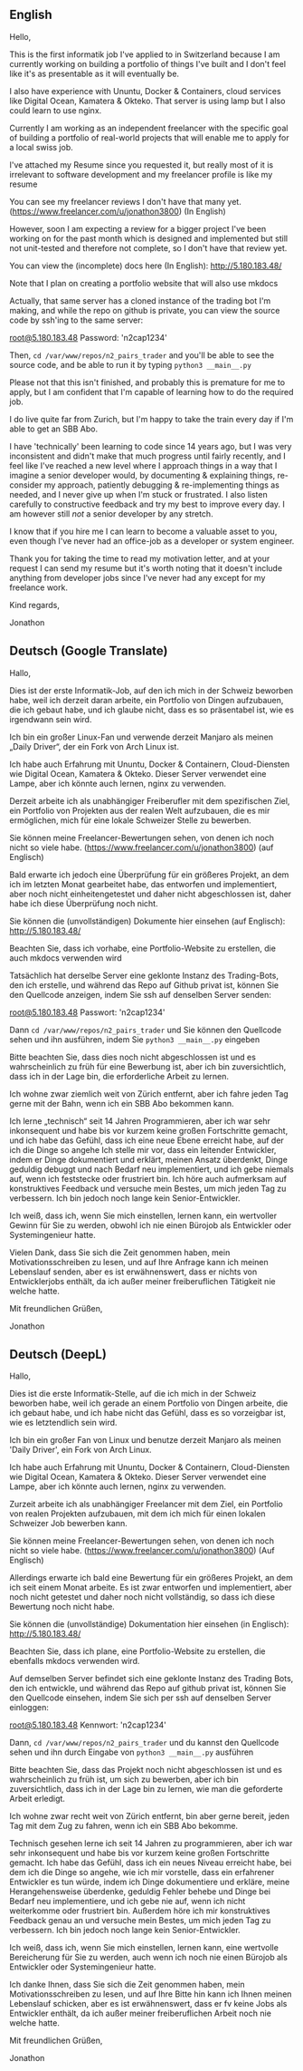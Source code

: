 ## **English**

Hello,

This is the first informatik job I've applied to in Switzerland because I am currently working on building a portfolio of things I've built and I don't feel like it's as presentable as it will eventually be.

I also have experience with Ununtu, Docker & Containers, cloud services like Digital Ocean, Kamatera & Okteko. That server is using lamp but I also could learn to use nginx.

Currently I am working as an independent freelancer with the specific goal of building a portfolio of real-world projects that will enable me to apply for a local swiss job.

I've attached my Resume since you requested it, but really most of it is irrelevant to software development and my freelancer profile is like my resume

You can see my freelancer reviews I don't have that many yet. (https://www.freelancer.com/u/jonathon3800) (In English)


However, soon I am expecting a review for a bigger project I've been working on for the past month which is designed and implemented but still not unit-tested and therefore not complete, so I don't have that review yet.

You can view the (incomplete) docs here (In English):
http://5.180.183.48/

Note that I plan on creating a portfolio website that will also use mkdocs

Actually, that same server has a cloned instance of the trading bot I'm making, and while the repo on github is private, you can view the source code by ssh'ing to the same server:

root@5.180.183.48
Password: 'n2cap1234'

Then, `cd /var/www/repos/n2_pairs_trader` and you'll be able to see the source code, and be able to run it by typing `python3 __main__.py`

Please not that this isn't finished, and probably this is premature for me to apply, but I am confident that I'm capable of learning how to do the required job.

I do live quite far from Zurich, but I'm happy to take the train every day if I'm able to get an SBB Abo.

I have 'technically' been learning to code since 14 years ago, but I was very inconsistent and didn't make that much progress until fairly recently, and I feel like I've reached a new level where I approach things in a way that I imagine a senior developer would, by documenting & explaining things, re-consider my approach, patiently debugging & re-implementing things as needed, and I never give up when I'm stuck or frustrated. I also listen carefully to constructive feedback and try my best to improve every day. I am however still *not* a senior developer by any stretch.

I know that if you hire me I can learn to become a valuable asset to you, even though I've never had an office-job as a developer or system engineer.

Thank you for taking the time to read my motivation letter, and at your request I can send my resume but it's worth noting that it doesn't include anything from developer jobs since I've never had any except for my freelance work.

Kind regards,

Jonathon

## **Deutsch (Google Translate)**

Hallo,

Dies ist der erste Informatik-Job, auf den ich mich in der Schweiz beworben habe, weil ich derzeit daran arbeite, ein Portfolio von Dingen aufzubauen, die ich gebaut habe, und ich glaube nicht, dass es so präsentabel ist, wie es irgendwann sein wird.

Ich bin ein großer Linux-Fan und verwende derzeit Manjaro als meinen „Daily Driver“, der ein Fork von Arch Linux ist.

Ich habe auch Erfahrung mit Ununtu, Docker & Containern, Cloud-Diensten wie Digital Ocean, Kamatera & Okteko. Dieser Server verwendet eine Lampe, aber ich könnte auch lernen, nginx zu verwenden.

Derzeit arbeite ich als unabhängiger Freiberufler mit dem spezifischen Ziel, ein Portfolio von Projekten aus der realen Welt aufzubauen, die es mir ermöglichen, mich für eine lokale Schweizer Stelle zu bewerben.

Sie können meine Freelancer-Bewertungen sehen, von denen ich noch nicht so viele habe. (https://www.freelancer.com/u/jonathon3800) (auf Englisch)

Bald erwarte ich jedoch eine Überprüfung für ein größeres Projekt, an dem ich im letzten Monat gearbeitet habe, das entworfen und implementiert, aber noch nicht einheitengetestet und daher nicht abgeschlossen ist, daher habe ich diese Überprüfung noch nicht.

Sie können die (unvollständigen) Dokumente hier einsehen (auf Englisch):
http://5.180.183.48/

Beachten Sie, dass ich vorhabe, eine Portfolio-Website zu erstellen, die auch mkdocs verwenden wird

Tatsächlich hat derselbe Server eine geklonte Instanz des Trading-Bots, den ich erstelle, und während das Repo auf Github privat ist, können Sie den Quellcode anzeigen, indem Sie ssh auf denselben Server senden:

root@5.180.183.48
Passwort: 'n2cap1234'

Dann `cd /var/www/repos/n2_pairs_trader` und Sie können den Quellcode sehen und ihn ausführen, indem Sie `python3 __main__.py` eingeben

Bitte beachten Sie, dass dies noch nicht abgeschlossen ist und es wahrscheinlich zu früh für eine Bewerbung ist, aber ich bin zuversichtlich, dass ich in der Lage bin, die erforderliche Arbeit zu lernen.

Ich wohne zwar ziemlich weit von Zürich entfernt, aber ich fahre jeden Tag gerne mit der Bahn, wenn ich ein SBB Abo bekommen kann.

Ich lerne „technisch“ seit 14 Jahren Programmieren, aber ich war sehr inkonsequent und habe bis vor kurzem keine großen Fortschritte gemacht, und ich habe das Gefühl, dass ich eine neue Ebene erreicht habe, auf der ich die Dinge so angehe Ich stelle mir vor, dass ein leitender Entwickler, indem er Dinge dokumentiert und erklärt, meinen Ansatz überdenkt, Dinge geduldig debuggt und nach Bedarf neu implementiert, und ich gebe niemals auf, wenn ich feststecke oder frustriert bin. Ich höre auch aufmerksam auf konstruktives Feedback und versuche mein Bestes, um mich jeden Tag zu verbessern. Ich bin jedoch noch lange kein Senior-Entwickler.

Ich weiß, dass ich, wenn Sie mich einstellen, lernen kann, ein wertvoller Gewinn für Sie zu werden, obwohl ich nie einen Bürojob als Entwickler oder Systemingenieur hatte.

Vielen Dank, dass Sie sich die Zeit genommen haben, mein Motivationsschreiben zu lesen, und auf Ihre Anfrage kann ich meinen Lebenslauf senden, aber es ist erwähnenswert, dass er nichts von Entwicklerjobs enthält, da ich außer meiner freiberuflichen Tätigkeit nie welche hatte.

Mit freundlichen Grüßen,

Jonathon

## **Deutsch (DeepL)**

Hallo,

Dies ist die erste Informatik-Stelle, auf die ich mich in der Schweiz beworben habe, weil ich gerade an einem Portfolio von Dingen arbeite, die ich gebaut habe, und ich habe nicht das Gefühl, dass es so vorzeigbar ist, wie es letztendlich sein wird.

Ich bin ein großer Fan von Linux und benutze derzeit Manjaro als meinen 'Daily Driver', ein Fork von Arch Linux.

Ich habe auch Erfahrung mit Ununtu, Docker & Containern, Cloud-Diensten wie Digital Ocean, Kamatera & Okteko. Dieser Server verwendet eine Lampe, aber ich könnte auch lernen, nginx zu verwenden.

Zurzeit arbeite ich als unabhängiger Freelancer mit dem Ziel, ein Portfolio von realen Projekten aufzubauen, mit dem ich mich für einen lokalen Schweizer Job bewerben kann.

Sie können meine Freelancer-Bewertungen sehen, von denen ich noch nicht so viele habe. (https://www.freelancer.com/u/jonathon3800) (Auf Englisch)

Allerdings erwarte ich bald eine Bewertung für ein größeres Projekt, an dem ich seit einem Monat arbeite. Es ist zwar entworfen und implementiert, aber noch nicht getestet und daher noch nicht vollständig, so dass ich diese Bewertung noch nicht habe.

Sie können die (unvollständige) Dokumentation hier einsehen (in Englisch):
http://5.180.183.48/

Beachten Sie, dass ich plane, eine Portfolio-Website zu erstellen, die ebenfalls mkdocs verwenden wird.

Auf demselben Server befindet sich eine geklonte Instanz des Trading Bots, den ich entwickle, und während das Repo auf github privat ist, können Sie den Quellcode einsehen, indem Sie sich per ssh auf denselben Server einloggen:

root@5.180.183.48
Kennwort: 'n2cap1234'

Dann, `cd /var/www/repos/n2_pairs_trader` und du kannst den Quellcode sehen und ihn durch Eingabe von `python3 __main__.py` ausführen

Bitte beachten Sie, dass das Projekt noch nicht abgeschlossen ist und es wahrscheinlich zu früh ist, um sich zu bewerben, aber ich bin zuversichtlich, dass ich in der Lage bin zu lernen, wie man die geforderte Arbeit erledigt.

Ich wohne zwar recht weit von Zürich entfernt, bin aber gerne bereit, jeden Tag mit dem Zug zu fahren, wenn ich ein SBB Abo bekomme.

Technisch gesehen lerne ich seit 14 Jahren zu programmieren, aber ich war sehr inkonsequent und habe bis vor kurzem keine großen Fortschritte gemacht. Ich habe das Gefühl, dass ich ein neues Niveau erreicht habe, bei dem ich die Dinge so angehe, wie ich mir vorstelle, dass ein erfahrener Entwickler es tun würde, indem ich Dinge dokumentiere und erkläre, meine Herangehensweise überdenke, geduldig Fehler behebe und Dinge bei Bedarf neu implementiere, und ich gebe nie auf, wenn ich nicht weiterkomme oder frustriert bin. Außerdem höre ich mir konstruktives Feedback genau an und versuche mein Bestes, um mich jeden Tag zu verbessern. Ich bin jedoch noch lange kein Senior-Entwickler.

Ich weiß, dass ich, wenn Sie mich einstellen, lernen kann, eine wertvolle Bereicherung für Sie zu werden, auch wenn ich noch nie einen Bürojob als Entwickler oder Systemingenieur hatte.

Ich danke Ihnen, dass Sie sich die Zeit genommen haben, mein Motivationsschreiben zu lesen, und auf Ihre Bitte hin kann ich Ihnen meinen Lebenslauf schicken, aber es ist erwähnenswert, dass er fv keine Jobs als Entwickler enthält, da ich außer meiner freiberuflichen Arbeit noch nie welche hatte.

Mit freundlichen Grüßen,

Jonathon
